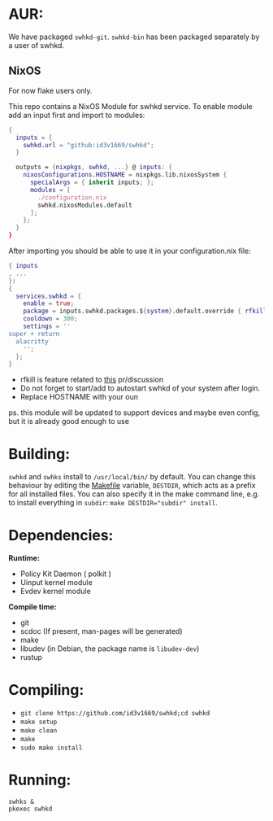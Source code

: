 # AUR:

We have packaged `swhkd-git`. `swhkd-bin` has been packaged separately by a user of swhkd.

## NixOS

For now flake users only.

This repo contains a NixOS Module for swhkd service.
To enable module add an input first and import to modules:
```nix
{
  inputs = {
    swhkd.url = "github:id3v1669/swhkd";
  }

  outputs = {nixpkgs, swhkd, ...} @ inputs: {
    nixosConfigurations.HOSTNAME = nixpkgs.lib.nixosSystem {
      specialArgs = { inherit inputs; };
      modules = [
        ./configuration.nix
        swhkd.nixosModules.default
      ];
    };
  } 
}
```
After importing you should be able to use it in your configuration.nix file:
```nix
{ inputs
, ...
}:
{
  services.swhkd = {
    enable = true;
    package = inputs.swhkd.packages.${system}.default.override { rfkillFeature = true; };
    cooldown = 300;
    settings = ''
super + return
  alacritty
    '';
  };
}
```
* rfkill is feature related to [this](https://github.com/waycrate/swhkd/pull/254) pr/discussion
* Do not forget to start/add to autostart swhkd of your system after login.
* Replace HOSTNAME with your oun

ps. this module will be updated to support devices and maybe even config, but 
it is already good enough to use

# Building:

`swhkd` and `swhks` install to `/usr/local/bin/` by default. You can change this behaviour by editing the [Makefile](../Makefile) variable, `DESTDIR`, which acts as a prefix for all installed files. You can also specify it in the make command line, e.g. to install everything in `subdir`: `make DESTDIR="subdir" install`.

# Dependencies:

**Runtime:**

-   Policy Kit Daemon ( polkit )
-   Uinput kernel module
-   Evdev kernel module

**Compile time:**

-   git
-   scdoc (If present, man-pages will be generated)
-   make
-   libudev (in Debian, the package name is `libudev-dev`)
-   rustup

# Compiling:

-   `git clone https://github.com/id3v1669/swhkd;cd swhkd`
-   `make setup`
-   `make clean`
-   `make`
-   `sudo make install`

# Running:

```
swhks &
pkexec swhkd
```
